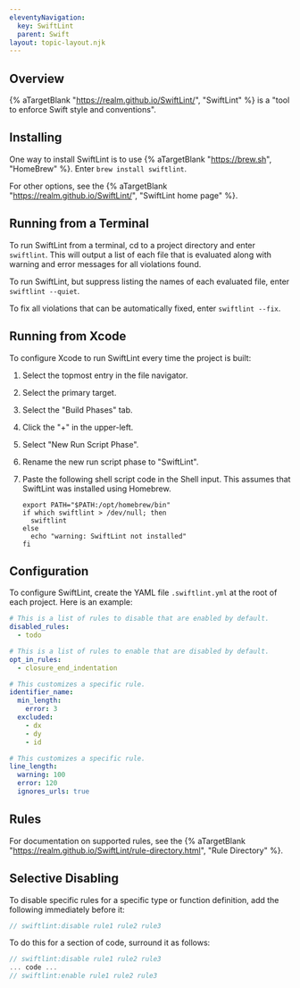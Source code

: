 ```yaml
---
eleventyNavigation:
  key: SwiftLint
  parent: Swift
layout: topic-layout.njk
---
```


## Overview

{% aTargetBlank "https://realm.github.io/SwiftLint/", "SwiftLint" %}
is a "tool to enforce Swift style and conventions".

## Installing

One way to install SwiftLint is to use
{% aTargetBlank "https://brew.sh", "HomeBrew" %}.
Enter `brew install swiftlint`.

For other options, see the {% aTargetBlank
"https://realm.github.io/SwiftLint/", "SwiftLint home page" %}.

## Running from a Terminal

To run SwiftLint from a terminal,
cd to a project directory and enter `swiftlint`.
This will output a list of each file that is evaluated
along with warning and error messages for all violations found.

To run SwiftLint, but suppress listing the names of each evaluated file,
enter `swiftlint --quiet`.

To fix all violations that can be automatically fixed,
enter `swiftlint --fix`.

## Running from Xcode

To configure Xcode to run SwiftLint every time the project is built:

1. Select the topmost entry in the file navigator.
1. Select the primary target.
1. Select the "Build Phases" tab.
1. Click the "+" in the upper-left.
1. Select "New Run Script Phase".
1. Rename the new run script phase to "SwiftLint".
1. Paste the following shell script code in the Shell input.
   This assumes that SwiftLint was installed using Homebrew.

   ```shell
   export PATH="$PATH:/opt/homebrew/bin"
   if which swiftlint > /dev/null; then
     swiftlint
   else
     echo "warning: SwiftLint not installed"
   fi
   ```

## Configuration

To configure SwiftLint, create the YAML file `.swiftlint.yml`
at the root of each project.
Here is an example:

```yaml
# This is a list of rules to disable that are enabled by default.
disabled_rules:
  - todo

# This is a list of rules to enable that are disabled by default.
opt_in_rules:
  - closure_end_indentation

# This customizes a specific rule.
identifier_name:
  min_length:
    error: 3
  excluded:
    - dx
    - dy
    - id

# This customizes a specific rule.
line_length:
  warning: 100
  error: 120
  ignores_urls: true
```

## Rules

For documentation on supported rules, see the {% aTargetBlank
"https://realm.github.io/SwiftLint/rule-directory.html", "Rule Directory" %}.

## Selective Disabling

To disable specific rules for a specific type or function definition,
add the following immediately before it:

```swift
// swiftlint:disable rule1 rule2 rule3
```

To do this for a section of code, surround it as follows:

```swift
// swiftlint:disable rule1 rule2 rule3
... code ...
// swiftlint:enable rule1 rule2 rule3
```
